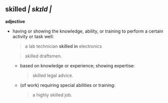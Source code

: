 ## skilled _| skɪld |_

**adjective**

- having or showing the knowledge, ability, or training to perform a certain activity or task well:
  > a lab technician __skilled in__ electronics
  
  > skilled draftsmen.
    - based on knowledge or experience; showing expertise:
      > skilled legal advice.
    - (of work) requiring special abilities or training:   
      > a highly skilled job.
